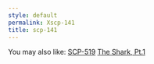 ```yaml
---
style: default
permalink: Xscp-141
title: scp-141
---
```

You may also like:
[SCP-519](http://scp-wiki.net/scp-519)
[The Shark, Pt.1](http://scp-wiki.net/the-shark-pt-1)